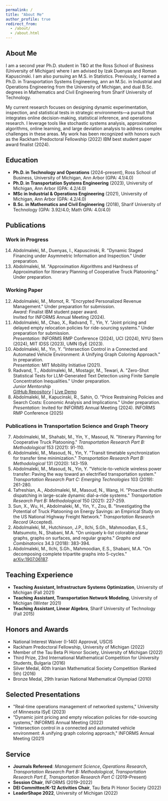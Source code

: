 ```yaml
---
permalink: /
title: "About Me"
author_profile: true
redirect_from: 
  - /about/
  - /about.html
---
```


## About Me

I am a second year Ph.D. student in T\&O at the Ross School of Business (University of Michigan) where I am advised by Izak Duenyas and Roman Kapuscinski. I am also pursuing an M.S. in Statistics. Previously, I earned a Ph.D. in Transportation Systems Engineering, ann an M.Sc. in Industrial and Operations Engineering from the University of Michigan, and dual B.Sc. degrees in Mathematics and Civil Engineering from Sharif University of Technology.

My current research focuses on designing dynamic experimentation, inspection, and statistical tests in strategic environments—a pursuit that integrates online decision-making, statistical inference, and operations research. I leverage tools like stochastic systems analysis, approximation algorithms, online learning, and large deviation analysis to address complex challenges in these areas. My work has been recognized with honors such as the Rackham Predoctoral Fellowship (2022) IBM best student paper award finalist (2024).


## Education
- **Ph.D. in Technology and Operations** (2024–present), Ross School of Business, University of Michigan, Ann Arbor  (GPA: 4.1/4.0)
- **Ph.D. in Transportation Systems Engineering** (2023), University of Michigan, Ann Arbor  (GPA: 4.2/4.0)
- **MSc in Industrial & Operations Engineering** (2021), University of Michigan, Ann Arbor (GPA: 4.2/4.0)  
- **B.Sc. in Mathematics and Civil Engineering** (2018), Sharif University of Technology (GPA: 3.92/4.0; Math GPA: 4.0/4.0)

## Publications

### Work in Progress  
<ol reversed start="14">
  <li>Abdolmaleki, M., Duenyas, I., Kapuscinski, R. "Dynamic Staged Financing under Asymmetric Information and Inspection." Under preparation.</li>
  <li>Abdolmaleki, M. "Approximation Algorithms and Hardness of Approximation for Itinerary Planning of Cooperative Truck Platooning." Under preparation.</li>
</ol>

### Working Paper  
<ol reversed start="12">
  <li>
    Abdolmaleki, M., Momot, R. "Encrypted Personalized Revenue Management." Under preparation for submission.<br>
    <em>Award:</em> Finalist IBM student paper award.<br>
    Invited for INFORMS Annual Meeting (2024).
  </li>
  <li>
    Abdolmaleki, M., Chao, X., Radvand, T., Yin, Y. "Joint pricing and delayed empty relocation policies for ride-sourcing systems." Under preparation for submission.<br>
    <em>Presentation:</em> INFORMS RMP Conference (2024), UCI (2024), NYU Stern (2024), MIT IDSS (2023), UMN ISyE (2023).
  </li>
  <li>
    Abdolmaleki, M., Yin, Y. "Intersection Control in a Connected and Automated Vehicle Environment: A Unifying Graph Coloring Approach." In preparation.<br>
    <em>Presentation:</em> MIT Mobility Initiative (2021).
  </li>
  <li>
    Radvand, T., Abdolmaleki, M., Mostagir, M., Tewari, A. "Zero-Shot Statistical Tests for LLM-Generated Text Detection using Finite Sample Concentration Inequalities." Under preparation.<br>
    <em>Junior Mentorship</em><br> <a href="https://github.com/TaraRadvand74/llm-text-detection">GitHub Repository</a> | <a href="https://huggingface.co/spaces/tararad/Liketropy-LLM-Detector">Live Demo</a>
  </li>
  <li>
    Abdolmaleki, M., Kapucinski, R., Sahin, O. "Price Restraining Policies and Search Costs: Economic Analysis and Implications." Under preparation.<br>
    <em>Presentation:</em> Invited for INFORMS Annual Meeting (2024). INFORMS RMP Conference (2025)
  </li>
</ol>

### Publications in Transportation Science and Graph Theory  
<ol reversed start="7">
  <li>Abdolmaleki, M., Shahabi, M., Yin, Y., Masoud, N. "Itinerary Planning for Cooperative Truck Platooning." <em>Transportation Research Part B: Methodological</em> 153 (2021): 91-110.</li>
  <li>Abdolmaleki, M., Masoud, N., Yin, Y. "Transit timetable synchronization for transfer time minimization." <em>Transportation Research Part B: Methodological</em> 131 (2020): 143-159.</li>
  <li>Abdolmaleki, M., Masoud, N., Yin, Y. "Vehicle-to-vehicle wireless power transfer: Paving the way toward an electrified transportation system." <em>Transportation Research Part C: Emerging Technologies</em> 103 (2019): 261-280.</li>
  <li>Tafreshian, A., Abdolmaleki, M., Masoud, N., Wang, H. "Proactive shuttle dispatching in large-scale dynamic dial-a-ride systems." <em>Transportation Research Part B: Methodological</em> 150 (2021): 227-259.</li>
  <li>Sun, X., Wu, H., Abdolmaleki, M., Yin, Y., Zou, B. "Investigating the Potential of Truck Platooning on Energy Savings: an Empirical Study on the US National Highway Freight Network." <em>Transportation Research Record</em> (Accepted).</li>
  <li>Abdolmaleki, M., Hutchinson, J.P., Ilchi, S.Gh., Mahmoodian, E.S., Matsumoto, N., Shabani, M.A. "On uniquely k-list colorable planar graphs, graphs on surfaces, and regular graphs." <em>Graphs and Combinatorics</em> 34.3 (2018): 383-394.</li>
  <li>Abdolmaleki, M., Ilchi, S.Gh., Mahmoodian, E.S., Shabani, M.A. "On decomposing complete tripartite graphs into 5-cycles." <a href="https://arxiv.org/abs/1907.06187">arXiv:1907.06187</a>.</li>
</ol>





## Teaching Experience
- **Teaching Assistant, Infrastructure Systems Optimization**, University of Michigan (Fall 2021)  
- **Teaching Assistant, Transportation Network Modeling**, University of Michigan (Winter 2021)  
- **Teaching Assistant, Linear Algebra**, Sharif University of Technology (Fall 2015)

## Honors and Awards
- National Interest Waiver (I-140) Approval, USCIS  
- Rackham Predoctoral Fellowship, University of Michigan (2022)  
- Member of the Tau Beta Pi Honor Society, University of Michigan (2022)  
- Third Prize, 23rd International Mathematical Competition for University Students, Bulgaria (2016)  
- Silver Medal, 40th Iranian Mathematical Society Competition (Ranked 5th) (2016)  
- Bronze Medal, 29th Iranian National Mathematical Olympiad (2010)

## Selected Presentations
- "Real-time operations management of networked systems," University of Minnesota ISyE (2023)  
- "Dynamic joint pricing and empty relocation policies for ride-sourcing systems," INFORMS Annual Meeting (2022)  
- "Intersection control in a connected and automated vehicle environment: A unifying graph coloring approach," INFORMS Annual Meeting (2021)

## Service
- **Journals Refereed**: *Management Science*, *Operations Research*, *Transportation Research Part B: Methodological*, *Transportation Research Part E*, *Transportation Research Part C* (2019–Present)  
- **Session Chair**, INFORMS (2019–2022)  
- **DEI Committee/K-12 Activities Chair**, Tau Beta Pi Honor Society (2022)  
- **LeaderShape 2022**, University of Michigan (2022)
